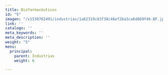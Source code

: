 ```yaml
---
title: Biofarmacéuticos
id: "5"
imagen: "/v1530762491/industrias/1a62319c83f38c46ef2ba3ca6d869f46-BF.jpg"
link: ''
catalogo: ''
meta_keywords: ''
meta_description: ''
weight: "5"
menu:
  principal:
    parent: Industrias
    weight: 6

---
```

